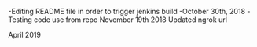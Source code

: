 -Editing README file in order to trigger jenkins build
-October 30th, 2018
-Testing code use from repo
November 19th 2018
Updated ngrok url

April 2019
